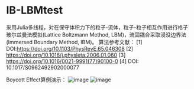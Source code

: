 # IB-LBMtest
采用Julia多线程，对在保守体积力下的粒子-流体，粒子-粒子相互作用进行格子玻尔兹曼法模拟(Lattice Boltzmann Method, LBM)，流固耦合采取浸没边界法(Immersed Boundary Method, IBM)。
算法参考文献：
[1] DOI:https://doi.org/10.1103/PhysRevE.65.046308
[2] https://doi.org/10.1016/j.physleta.2006.01.060
[3] https://doi.org/10.1016/0021-9991(77)90100-0
[4] DOI: 10.1017/S0962492902000077

Boycott Effect算例演示：
![image](Figure/jl_3SLetedyHG.gif)
![image](Figure/jl_rslmfG7obI.gif)
